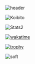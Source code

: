 ![header](https://capsule-render.vercel.app/api?type=waving&color=gradient&height=256&section=header&text=Hello%20World!&fontSize=75&animation=fadeIn&fontAlignY=38&desc=Welcome%20to%20my%20GitHub%20profile!%20Put%20stars,%20fork%20and%20contribute!&descAlignY=51&descAlign=62)
<!--[![spotify-github-profile](https://spotify-github-profile.vercel.app/api/view?uid=z88g2ishnobkjgkwo6k3yumb4&cover_image=true&theme=default&bar_color_cover=true)](https://spotify-github-profile.vercel.app/api/view?uid=z88g2ishnobkjgkwo6k3yumb4&redirect=true) -->

![Koibito](https://koibito.qweme.dev/@Demnlight?scale=2&theme=chainsaw-man&length=6)
<p> <img alt="Stats2" src="https://github-readme-streak-stats.herokuapp.com/?user=Demnlight&theme=dracula" /> </p>

[![wakatime](https://github-readme-stats.vercel.app/api/wakatime?username=@Demnlight&layout=compact&theme=dracula)](https://wakatime.com/@Demnlight)


[![trophy](https://github-profile-trophy.vercel.app/?username=Demnlight&theme=nord&column=7)](https://github.com/ryo-ma/github-profile-trophy)

![soft](https://capsule-render.vercel.app/api?type=soft&color=gradient&text=Come%20again!&fontSize=40&animation=twinkling)

